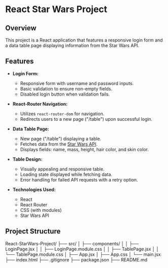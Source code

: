 # React Star Wars Project

## Overview

This project is a React application that features a responsive login form and a data table page displaying information from the Star Wars API.

## Features

- **Login Form:**
  - Responsive form with username and password inputs.
  - Basic validation to ensure non-empty fields.
  - Disabled login button when validation fails.

- **React-Router Navigation:**
  - Utilizes `react-router-dom` for navigation.
  - Redirects users to a new page ("/table") upon successful login.

- **Data Table Page:**
  - New page ("/table") displaying a table.
  - Fetches data from the [Star Wars API](https://swapi.dev/api/people).
  - Displays fields: name, mass, height, hair color, and skin color.

- **Table Design:**
  - Visually appealing and responsive table.
  - Loading state displayed while fetching data.
  - Error handling for failed API requests with a retry option.

- **Technologies Used:**
  - React
  - React Router
  - CSS (with modules)
  - Star Wars API

## Project Structure

React-StarWars-Project/
├── src/
│   ├── components/
│   │   ├── LoginPage.jsx
│   │   ├── LoginPage.module.css
│   │   ├── TablePage.jsx
│   │   └── TablePage.module.css
│   ├── App.jsx
│   ├── App.css
│   └── main.jsx
├── index.html
├── .gitignore
├── package.json
├── README.md



